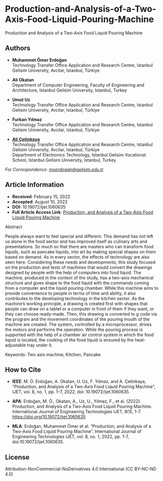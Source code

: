 # Production-and-Analysis-of-a-Two-Axis-Food-Liquid-Pouring-Machine

Production and Analysis of a Two-Axis Food Liquid Pouring Machine

## Authors

- **Muhammet Ömer Erdoğan**  
  Technology Transfer Office Application and Research Centre, Istanbul Gelisim University, Avcilar, Istanbul, Türkiye

- **Ali Okatan**  
  Department of Computer Engineering, Faculty of Engineering and Architecture, Istanbul Gelisim University, Istanbul, Turkey

- **Umut Uz**  
  Technology Transfer Office Application and Research Centre, Istanbul Gelisim University, Avcilar, Istanbul, Türkiye

- **Furkan Yılmaz**  
  Technology Transfer Office Application and Research Centre, Istanbul Gelisim University, Avcilar, Istanbul, Türkiye

- [**Ali Çetinkaya**](https://scholar.google.com.tr/citations?user=XSEW-NcAAAAJ)  
  Technology Transfer Office Application and Research Centre, Istanbul Gelisim University, Avcilar, Istanbul, Türkiye  
  Department of Electronics Technology, Istanbul Gelisim Vocational School, Istanbul Gelisim University, Istanbul, Turkey  

*For Correspondence: moerdogan@gelisim.edu.tr*

## Article Information
- **Received**: February 15, 2022  
- **Accepted**: August 10, 2022
- **DOI:** 10.19072/ijet.1060635
- **Full Article Access Link**: [Production, and Analysis of a Two-Axis Food Liquid Pouring Machine](https://dergipark.org.tr/en/pub/ijet/issue/72953/1060635)

Abstract

People always want to feel special and different. This demand has not left us alone in the food sector and has improved itself as culinary arts and presentations. So much so that there are masters who can transform food liquids, such as pancake liquids, into art by making special shapes on them based on demand. As in every sector, the effects of technology are also seen here. Considering these needs and developments, this study focused on the production and tests of machines that would convert the drawings designed by people with the help of computers into food liquid. The machine, produced in the context of the study, has a two-axis mechanical structure and gives shape to the food liquid with the commands coming from a computer and the liquid pouring chamber. While this machine aims to provide convenience to people in terms of time and ability, it also contributes to the developing technology in the kitchen sector. As the machine’s working principle, a drawing is created first with shapes that people can draw on a tablet or a computer in front of them if they want, or they can choose ready-made. Then, this drawing is converted to g code via the program and the movement coordinates of the pouring mouth of the machine are created. The system, controlled by a microprocessor, drives the motors and performs the operation. While the pouring process is supported with the help of a chamber air control system in which the food liquid is located, the cooking of the food liquid is ensured by the heat-adjustable tray under it.

Keywords: Two axis machine, Kitchen, Pancake

## How to Cite

- **IEEE**: M. Ö. Erdoğan, A. Okatan, U. Uz, F. Yılmaz, and A. Çetinkaya, “Production, and Analysis of a Two-Axis Food Liquid Pouring Machine”, IJET, vol. 8, no. 1, pp. 1–7, 2022, doi: 10.19072/ijet.1060635.	

- **APA**: Erdoğan, M. Ö., Okatan, A., Uz, U., Yılmaz, F., et al. (2022). Production, and Analysis of a Two-Axis Food Liquid Pouring Machine. International Journal of Engineering Technologies IJET, 8(1), 1-7. https://doi.org/10.19072/ijet.1060635	

- **MLA**: Erdoğan, Muhammet Ömer et al. “Production, and Analysis of a Two-Axis Food Liquid Pouring Machine”. International Journal of Engineering Technologies IJET, vol. 8, no. 1, 2022, pp. 1-7, doi:10.19072/ijet.1060635.	

## License

Attribution-NonCommercial-NoDerivatives 4.0 International (CC BY-NC-ND 4.0)
